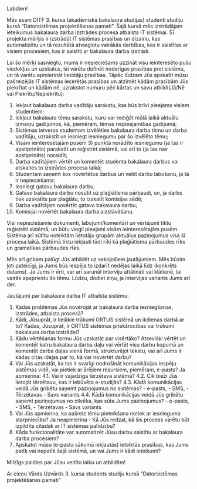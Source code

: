 Labdien!

Mēs esam DITF 3. kursa (akadēmiskā bakalaura studijas) studenti studiju kursā “Datorsistēmas projektēšanas pamati”. Šajā kursā mēs izstrādājam ieteikumus bakalaura darba izstrādes procesa atbalsta IT sistēmai. Šī projekta mērķis ir izstrādāt IT sistēmas prasības un dizainu, kas automatizētu un tā rezultātā atvieglotu vairākās darbības, kas ir saistītas ar visiem procesiem, kas ir saistīti ar bakalaura darba izstrādi. 

Lai šo mērķi sasniegtu, mums ir nepieciešams uzzināt visu ieinteresēto pušu viedokļus un uzskatus, lai varētu definēt noderīgas prasības pret sistēmu, un tā varētu apmierināt lietotāju prasības. 
Tāpēc lūdzam Jūs apskatīt mūsu pašreizējās IT sistēmas iecerētās prasības un atzīmēt kādām prasībām Jūs piekrītat un kādām nē, uzrakstot numuru pēc kārtas un savu atbildi(Jā/Nē vai Piekrītu/Nepiekrītu):
1) Iekļaut bakalaura darba vadītāju sarakstu, kas būs brīvi pieejams visiem studentiem;
2) Iekļaut bakalaura tēmu sarakstu, kuru var rediģēt reālā laikā aktuālu izmaiņu gadījumos, kā, piemēram, tēmas nepieejamības gadījumā;
3) Sistēmas ietveros studentam izvēlēties bakalaura darba tēmu un darba vadītāju, uzrakstīt un iesniegt iesniegumu par šo izvēlēto tēmu;
4) Visām ieinteresētajām pusēm 3) punktā norādīto iesniegumu (ja tas ir apstiprināts) parakstīt un reģistrēt sistēmā, vai arī to (ja tas nav apstiprināts) noraidīt;
5) Darba vadītājiem vērtēt un komentēt studenta bakalaura darbus vai atskaites to izstrādes procesa laikā;
6) Studentam saņemt šos novērtētos darbus un veikt darbu labošanu, ja tā ir nepieciešama;
7) Iesniegt gatavu bakalaura darbu;
8) Gatavo bakalaura darbu nosūtīt uz plaģiātisma pārbaudi, un, ja darbs tiek uzskatīts par plaģiātu, to izskatīt komisijas sēdē;
9) Darba vadītājam novērtēt gatavo bakalaura darbu;
10) Komisijai novērtēt bakalaura darba aizstāvēšanu.

Visi nepieciešamie dokumenti, labojumi/komentāri un vērtējumi tiktu reģistrēti sistēmā, un būtu viegli pieejami visām ieinteresētajām pusēm. Sistēma arī sūtītu noteiktām lietotāju grupām aktuālus paziņojumus visa šī procesa laikā. Sistēmā tiktu iekļauti tādi rīki kā plaģiātisma pārbaudes rīks un gramatikas pārbaudes rīks. 

Mēs arī gribam palūgt Jūs atbildēt uz sekojošiem jautājumiem. Mēs būsim ļoti pateicīgi, ja Jums būs iespēja to izdarīt nedēļas laikā līdz (konkrēts datums). Ja Jums ir ērti, var arī sarunāt interviju attālināti vai klātienē, lai vairāk apspriestu šo tēmu. Lūdzu, dodiet ziņu, ja intervijas variants Jums arī der.

Jautājumi par bakalaura darba IT atbalsta sistēmu:
1. Kādas problēmas Jūs novērojāt ar bakalaura darba iesniegšanas, izstrādes, atbalsta procesā?
2.	Kādi, Jūsuprāt, ir lielākie trūkumi ORTUS sistēmā un ikdienas darbā ar to? Kādas, Jūsuprāt, ir ORTUS sistēmas priekšrocības vai trūkumi bakalaura darba izstrādei?
3. Kādu vērtēšanas formu Jūs uzskatāt par visērtāko? Atsevišķi vērtēt un komentēt katru bakalaura darba daļu vai vērtēt visu darbu kopumā un komentēt darba daļas vienā formā, strukturējot tekstu, vai arī Jums ir kādas citas idejas par to, kā var novērtēt darbu?
4. Vai Jūs uzskatāt, ka tas ir svarīgi nodrošināt komunikācijas iespēju sistēmas vidē, vai pietiek ar ārējiem resursiem, piemēram, e-pasts?
    Ja apmierina:
    4.1. Vai ir vajadzīga tērzētava sistēmā? 
    4.2. Cik bieži Jūs lietojāt tērzētavu, kas ir iebūvēta e-studijās? 
    4.3. Kādā komunikācijas veidā Jūs gribētu saņemt paziņojumus no sistēmas? 
       - e-pasts, 
       - SMS, 
       - Tērzētavas
       - Savs variants
    4.4. Kādā komunikācijas veidā Jūs gribētu saņemt paziņojumus no cilvēka, kas sūta Jums paziņojumus? 
       - e-pasts, 
       - SMS, 
       - Tērzētavas
       - Savs variants
5. Vai Jūs apmierina, ka pašreiz tēmu pieteikšana notiek ar iesnieguma starpniecību?
    Ja neapmierina - Kā Jūs redzat, kā šis process varētu būt izpildīts citādāk ar IT sistēmas palīdzību?
6. Kāda funkcionalitāte var automatizēt Jūsu darbu saistītu ar bakalaura darba procesiem?
7. Apskatot mūsu (e-pasta sākumā iekļautās) ieteiktās prasības, kas Jums patīk vai nepatīk šajā sistēmā, un vai Jums ir kādi ieteikumi?

Milzīgs paldies par Jūsu veltīto laiku un atbildēm!

Ar cieņu
Vārds Uzvārds
3. kursa students studiju kursā “Datorsistēmas projektēšanas pamati”
